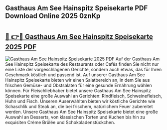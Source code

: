 ## Gasthaus Am See Hainspitz Speisekarte PDF Download Online 2025 0znKp

# <h2><a href="http://gca5u7.nevu.top/?p=Gasthaus+Am+See+Hainspitz+Speisekarte">🔗 👉🔴 Gasthaus Am See Hainspitz Speisekarte 2025 PDF</a></h2>

[![Gasthaus Am See Hainspitz Speisekarte 2025 PDF](https://i.imgur.com/dBaPXMq.png)](http://gca5u7.nevu.top/?p=Gasthaus+Am+See+Hainspitz+Speisekarte)
Auf der Gasthaus Am See Hainspitz Speisekarte des Restaurants oder Cafés finden Sie nicht nur eine Liste der vorgeschlagenen Gerichte, sondern auch etwas, das für Ihren Geschmack köstlich und passend ist. Auf unserer Gasthaus Am See Hainspitz Speisekarte bieten wir einen Salatbereich an, in dem Sie aus frischen Gemüse- und Obstsalaten für eine gesunde Ernährung wählen können. Für Fleischliebhaber bietet unsere Gasthaus Am See Hainspitz Speisekarte eine große Auswahl an Gerichten: Rindfleisch, Schweinefleisch, Huhn und Fisch. Unseren Auserwählten bieten wir köstliche Gerichte wie Schaschlik und Steak an, die bei frischem, natürlichem Feuer zubereitet werden. Unsere Gasthaus Am See Hainspitz Speisekarte bietet eine große Auswahl an Desserts, von klassischen Torten und Kuchen bis hin zu exquisiten Crème Brûlée und Schokoladenstückchen.
